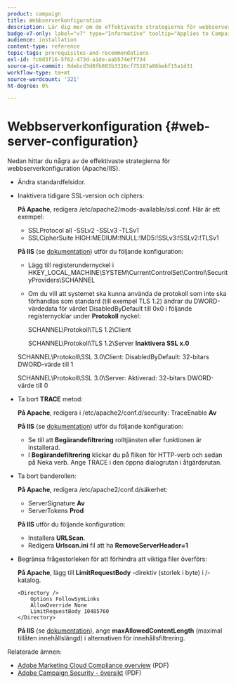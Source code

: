 ```yaml
---
product: campaign
title: Webbserverkonfiguration
description: Lär dig mer om de effektivaste strategierna för webbserverkonfiguration
badge-v7-only: label="v7" type="Informative" tooltip="Applies to Campaign Classic v7 only"
audience: installation
content-type: reference
topic-tags: prerequisites-and-recommendations-
exl-id: fc0d3f16-5f62-473d-a1de-aab574eff734
source-git-commit: 8debcd3d8fb883b3316cf75187a86bebf15a1d31
workflow-type: tm+mt
source-wordcount: '321'
ht-degree: 0%

---
```


# Webbserverkonfiguration {#web-server-configuration}



Nedan hittar du några av de effektivaste strategierna för webbserverkonfiguration (Apache/IIS).

* Ändra standardfelsidor.

* Inaktivera tidigare SSL-version och ciphers:

   **På Apache**, redigera /etc/apache2/mods-available/ssl.conf. Här är ett exempel:

   * SSLProtocol all -SSLv2 -SSLv3 -TLSv1
   * SSLCipherSuite HIGH:MEDIUM:!NULL:!MD5:!SSLv3:!SSLv2:!TLSv1

   **På IIS** (se [dokumentation](https://support.microsoft.com/en-us/kb/245030)) utför du följande konfiguration:

   * Lägg till registerundernyckel i HKEY_LOCAL_MACHINE\SYSTEM\CurrentControlSet\Control\SecurityProviders\SCHANNEL
   * Om du vill att systemet ska kunna använda de protokoll som inte ska förhandlas som standard (till exempel TLS 1.2) ändrar du DWORD-värdedata för värdet DisabledByDefault till 0x0 i följande registernycklar under **Protokoll** nyckel:

      SCHANNEL\Protokoll\TLS 1.2\Client

      SCHANNEL\Protokoll\TLS 1.2\Server
   **Inaktivera SSL x.0**

   SCHANNEL\Protokoll\SSL 3.0\Client: DisabledByDefault: 32-bitars DWORD-värde till 1

   SCHANNEL\Protokoll\SSL 3.0\Server: Aktiverad: 32-bitars DWORD-värde till 0

* Ta bort **TRACE** metod:

   **På Apache**, redigera i /etc/apache2/conf.d/security: TraceEnable **Av**

   **På IIS** (se [dokumentation](https://www.iis.net/configreference/system.webserver/security/requestfiltering/verbs)) utför du följande konfiguration:

   * Se till att **Begärandefiltrering** rolltjänsten eller funktionen är installerad.
   * I **Begärandefiltrering** klickar du på fliken för HTTP-verb och sedan på Neka verb. Ange TRACE i den öppna dialogrutan i åtgärdsrutan.

* Ta bort banderollen:

   **På Apache**, redigera /etc/apache2/conf.d/säkerhet:

   * ServerSignature **Av**
   * ServerTokens **Prod**

   **På IIS** utför du följande konfiguration:

   * Installera **URLScan**.
   * Redigera **Urlscan.ini** fil att ha **RemoveServerHeader=1**


* Begränsa frågestorleken för att förhindra att viktiga filer överförs:

   **På Apache**, lägg till **LimitRequestBody** -direktiv (storlek i byte) i /-katalog.

   ```
   <Directory />
       Options FollowSymLinks
       AllowOverride None
       LimitRequestBody 10485760
   </Directory>
   ```

   **På IIS** (se [dokumentation](https://www.iis.net/configreference/system.webserver/security/requestfiltering/requestlimits)), ange **maxAllowedContentLength** (maximal tillåten innehållslängd) i alternativen för innehållsfiltrering.

Relaterade ämnen:

* [Adobe Marketing Cloud Compliance overview](https://experienceleague.adobe.com/docs/core-services/assets/Adobe-Marketing-Cloud-Privacy-and-Security-Overview.pdf) (PDF)
* [Adobe Campaign Security - översikt](https://www.adobe.com/content/dam/cc/en/security/pdfs/ADB-CampaignSecurity-WP.pdf) (PDF)
